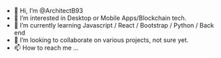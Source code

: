 - 👋 Hi, I’m @ArchitectB93
- 👀 I’m interested in Desktop or Mobile Apps/Blockchain tech. 
- 🌱 I’m currently learning Javascript / React / Bootstrap / Python / Back end
- 💞️ I’m looking to collaborate on various projects, not sure yet. 
- 📫 How to reach me ...

<!---
ArchitectB93/ArchitectB93 is a ✨ special ✨ repository because its `README.md` (this file) appears on your GitHub profile.
You can click the Preview link to take a look at your changes.
--->
